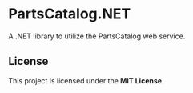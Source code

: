 # PartsCatalog.NET

A .NET library to utilize the PartsCatalog web service.

## License

This project is licensed under the **MIT License**.
